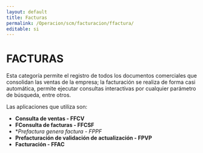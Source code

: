 ```yaml
---
layout: default
title: Facturas
permalink: /Operacion/scm/facturacion/ffactura/
editable: si
---
```


# FACTURAS  

Esta categoría permite el registro de todos los documentos comerciales que consolidan las ventas de la empresa; la facturación se realiza de forma casi automática, permite ejecutar consultas interactivas por cualquier parámetro de búsqueda, entre otros.  

Las aplicaciones que utiliza son:  

* **Consulta de ventas - FFCV**  
* **FConsulta de facturas - FFCSF**  
* **Prefactura genera factura - FPPF* 
* **Prefacturación de validación de actualización - FPVP**  
* **Facturación - FFAC**  

